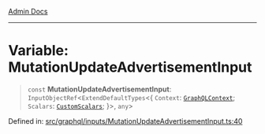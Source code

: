 [Admin Docs](/)

***

# Variable: MutationUpdateAdvertisementInput

> `const` **MutationUpdateAdvertisementInput**: `InputObjectRef`\<`ExtendDefaultTypes`\<\{ `Context`: [`GraphQLContext`](../../../context/type-aliases/GraphQLContext.md); `Scalars`: [`CustomScalars`](../../../scalars/type-aliases/CustomScalars.md); \}\>, `any`\>

Defined in: [src/graphql/inputs/MutationUpdateAdvertisementInput.ts:40](https://github.com/PalisadoesFoundation/talawa-api/blob/1251c45d69620e1317cb8632c6decbdb7edbdb06/src/graphql/inputs/MutationUpdateAdvertisementInput.ts#L40)
